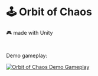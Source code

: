 # 🕹️ Orbit of Chaos
🎮 made with Unity
#
Demo gameplay:

[![Orbit of Chaos Demo Gameplay](https://img.youtube.com/vi/r9VGvBi61So/0.jpg)](https://www.youtube.com/shorts/r9VGvBi61So)

